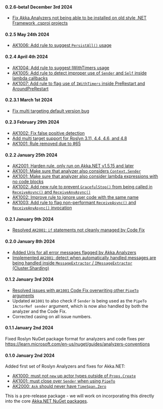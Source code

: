 #### 0.2.6-beta1 December 3rd 2024 ####

* [Fix Akka.Analyzers not being able to be installed on old style .NET Framework .csproj projects](https://github.com/akkadotnet/akka.analyzers/pull/107)

#### 0.2.5 May 24th 2024 ####

* [AK1006: Add rule to suggest `PersistAll()` usage](https://github.com/akkadotnet/akka.analyzers/pull/99)

#### 0.2.4 April 4th 2024 ####

* [AK1004: Add rule to suggest IWithTimers usage](https://github.com/akkadotnet/akka.analyzers/pull/81)
* [AK1005: Add rule to detect improper use of `Sender` and `Self` inside lambda callbacks](https://github.com/akkadotnet/akka.analyzers/pull/87)
* [AK1007: Add rule to flag use of `IWithTimers` inside PreRestart and AroundPreRestart](https://github.com/akkadotnet/akka.analyzers/pull/85)

#### 0.2.3.1 March 1st 2024 ####

* [Fix multi targeting default version bug](https://github.com/akkadotnet/akka.analyzers/pull/77)

#### 0.2.3 February 29th 2024 ####

* [AK1002: Fix false positive detection](https://github.com/akkadotnet/akka.analyzers/pull/72)
* [Add multi target support for Roslyn 3.11, 4.4, 4.6, and 4.8](https://github.com/akkadotnet/akka.analyzers/pull/73)
* [AK1001: Rule removed due to #65](https://github.com/akkadotnet/akka.analyzers/pull/74)

#### 0.2.2 January 25th 2024 ####

* [AK2001: Harden rule, only run on Akka.NET v1.5.15 and later](https://github.com/akkadotnet/akka.analyzers/pull/51)
* [AK1001: Make sure that analyzer also considers `Context.Sender`](https://github.com/akkadotnet/akka.analyzers/pull/54)
* [AK1001: Make sure that analyzer also consider lambda expressions with no code blocks](https://github.com/akkadotnet/akka.analyzers/pull/56)
* [AK1002: Add new rule to prevent `GracefulStop()` from being called in `ReceiveAsync()` and `ReceiveAnyAsync()`](https://github.com/akkadotnet/akka.analyzers/pull/58)
* [AK1002: Improve rule to ignore user code with the same name](https://github.com/akkadotnet/akka.analyzers/pull/60)
* [AK1003: Add rule to flag non-performant `ReceiveAsync()` and `ReceiveAnyAsync()` invocation](https://github.com/akkadotnet/akka.analyzers/pull/61)

#### 0.2.1 January 9th 2024 ####

* [Resolved `AK2001`: `if` statements not cleanly managed by Code Fix](https://github.com/akkadotnet/akka.analyzers/pull/46)

#### 0.2.0 January 8th 2024 ####

* [Added Uris for all error messages flagged by Akka.Analyzers](https://github.com/akkadotnet/akka.analyzers/issues/6)
* [Implemented `AK2001`: detect when automatically handled messages are being handled inside `MessageExtractor` / `IMessageExtractor` (Cluster.Sharding)](https://github.com/akkadotnet/akka.analyzers/issues/42)

#### 0.1.2 January 3rd 2024 ####

* [Resolved issues with `AK1001` Code Fix overwriting other `PipeTo` arguments](https://github.com/akkadotnet/akka.analyzers/issues/32)
* Updated `AK1001` to also check if `Sender` is being used as the `PipeTo` `IActorRef sender` argument, which is now also handled by both the analyzer and the Code Fix.
* Corrected casing on all issue numbers.

#### 0.1.1 January 2nd 2024 ####

Fixed Roslyn NuGet package format for analyzers and code fixes per https://learn.microsoft.com/en-us/nuget/guides/analyzers-conventions

#### 0.1.0 January 2nd 2024 ####

Added first set of Roslyn Analyzers and fixes for Akka.NET:

* [AK1000: must not `new` up actor types outside of `Props.Create`](https://github.com/Aaronontheweb/akka.analyzers/pull/3)
* [AK1001: must close over `Sender` when using `PipeTo`](https://github.com/Aaronontheweb/akka.analyzers/pull/5)
* [AK2000: `Ask` should never have `TimeSpan.Zero`](https://github.com/Aaronontheweb/akka.analyzers/issues/11)

This is a pre-release package - we will work on incorporating this directly into the core [Akka.NET NuGet packages](https://www.nuget.org/packages/Akka).